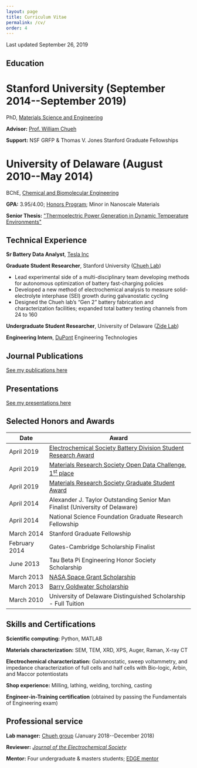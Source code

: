 ```yaml
---
layout: page
title: Curriculum Vitae
permalink: /cv/
order: 4
---
```

Last updated September 26, 2019

## Education

# Stanford University (September 2014--September 2019)

PhD, [Materials Science and Engineering](https://mse.stanford.edu/)

**Advisor:** [Prof. William Chueh](https://chuehlab.stanford.edu)

**Support:** NSF GRFP & Thomas V. Jones Stanford Graduate Fellowships

# University of Delaware (August 2010--May 2014)

BChE, [Chemical and Biomolecular Engineering](https://cbe.udel.edu)

**GPA:** 3.95/4.00; [Honors Program](https://honors.udel.edu/); Minor in Nanoscale Materials

**Senior Thesis:** ["Thermoelectric Power Generation in Dynamic Temperature Environments"](https://udspace.udel.edu/bitstream/handle/19716/13231/Attia%2c%20Peter.pdf?sequence=1&isAllowed=y)

## Technical Experience

**Sr Battery Data Analyst**, [Tesla Inc](https://www.tesla.com)

**Graduate Student Researcher**, Stanford University ([Chueh Lab](https://chuehlab.stanford.edu))
* Lead experimental side of a multi-disciplinary team developing methods for autonomous optimization of battery fast-charging policies
* Developed a new method of electrochemical analysis to measure solid-electrolyte interphase (SEI) growth during galvanostatic cycling
* Designed the Chueh lab’s “Gen 2” battery fabrication and characterization facilities; expanded total battery testing channels from 24 to 160

**Undergraduate Student Researcher**, University of Delaware ([Zide Lab](https://www.zidelab.org/))

**Engineering Intern**, [DuPont](https://www.dupont.com) Engineering Technologies

## Journal Publications

[See my publications here](/publications)

## Presentations

[See my presentations here](/presentations)

## Selected Honors and Awards

<table style="width:100%">
  <thead>
    <tr>
      <th>Date</th>
      <th>Award</th>
    </tr>
  </thead>
  <tbody>
    <tr>
      <td style="text-align:left">April 2019</td>
      <td style="text-align:left"><a href="https://www.electrochem.org/battery-student-research-award">
      Electrochemical Society Battery Division Student Research Award</a> </td>
    </tr>
    <tr>
      <td style="text-align:left">April 2019</td>
      <td style="text-align:left"><a href="https://www.mrs.org/open-data-challenge">Materials Research Society Open Data Challenge, 1<sup>st</sup> place </a></td>
    </tr>
    <tr>
      <td style="text-align:left">April 2019</td>
      <td style="text-align:left"><a href="https://www.mrs.org/gsa-past">Materials Research Society Graduate Student Award</a> </td>
    </tr>
  	<tr>
      <td style="text-align:left">April 2014</td>
      <td style="text-align:left">Alexander J. Taylor Outstanding Senior Man Finalist (University of Delaware) </td>
    </tr>
    <tr>
      <td style="text-align:left">April 2014</td>
      <td style="text-align:left">National Science Foundation Graduate Research Fellowship </td>
    </tr>
    <tr>
      <td style="text-align:left">March 2014</td>
      <td style="text-align:left">Stanford Graduate Fellowship </td>
    </tr>
    <tr>
      <td style="text-align:left">February 2014</td>
      <td style="text-align:left">Gates-Cambridge Scholarship Finalist </td>
    </tr>
    <tr>
      <td style="text-align:left">June 2013</td>
      <td style="text-align:left">Tau Beta Pi Engineering Honor Society Scholarship </td>
    </tr>
    <tr>
      <td style="text-align:left">March 2013</td>
      <td style="text-align:left"><a href="https://www.udel.edu/udaily/2013/apr/space-grant-042613.html">NASA Space Grant Scholarship </a> </td>
    </tr>
    <tr>
      <td style="text-align:left">March 2013</td>
      <td style="text-align:left"><a href="https://www.udel.edu/udaily/2013/apr/goldwater-scholars-041113.html">Barry Goldwater Scholarship </a> </td>
    </tr>
    <tr>
      <td style="text-align:left">March 2010</td>
      <td style="text-align:left">University of Delaware Distinguished Scholarship - Full Tuition </td>
    </tr>
  </tbody>
</table>

## Skills and Certifications

**Scientific computing:** Python, MATLAB

**Materials characterization:** SEM, TEM, XRD, XPS, Auger, Raman, X-ray CT

**Electrochemical characterization:** Galvanostatic, sweep voltammetry, and
impedance characterization of full cells and half cells
with Bio-logic, Arbin, and Maccor potentiostats

**Shop experience:** Milling, lathing, welding, torching, casting

**Engineer-in-Training certification** (obtained by passing the Fundamentals of Engineering exam)

## Professional service

**Lab manager:** [Chueh group](https://chuehlab.stanford.edu) (January 2018--December 2018)

**Reviewer:** [*Journal of the Electrochemical Society*](http://jes.ecsdl.org)

**Mentor:** Four undergraduate & masters students; [EDGE mentor](https://vpge.stanford.edu/fellowships-funding/enhancing-diversity-graduate)
